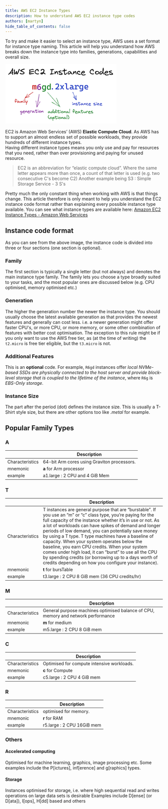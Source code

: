 ```yaml
---
title: AWS EC2 Instance Types
description: How to understand AWS EC2 instance type codes
authors: [martyn]
hide_table_of_contents: false
---
```

To try and make it easier to select an instance type, AWS uses a set format for instance type naming. 
This article will help you understand how AWS breaks down the instance type into families, generations, 
capabilities and overall size.

![EC2 Instance Codes](./AWS_EC2_codes.png)
<!--truncate-->

EC2 is Amazon Web Services’ (AWS) **Elastic Compute Cloud**. 
As AWS has to support an almost endless set of possible workloads, they provide hundreds of different instance types.  
Having different instance types means you only use and pay for resources that you need, 
rather than over provisioning and paying for unused resource.

> EC2 is an abbreviation for “elastic compute cloud”.
> Where the same letter appears more than once, a count of that letter is used (e.g. two consecutive C's become C2)
> Another example being S3 : Simple Storage Service - 3 S's

Pretty much the only constant thing when working with AWS is that things change. 
This article therefore is only meant to help you understand the EC2 instance code format rather than explaining every
possible instance type available. 
You can see what instance types are available here: [Amazon EC2 Instance Types - Amazon Web Services](https://aws.amazon.com/ec2/instance-types/) 

## Instance code format
As you can see from the above image, the instance code is divided into three or four sections (one section is optional).  

### Family
The first section is typically a single letter (but not always) and denotes the main instance type family. 
The family lets you choose a type broadly suited to your tasks, and the most popular ones are discussed below (e.g. CPU optimised, memory optimised etc.)

### Generation
The higher the generation number the newer the instance type. You should usually choose the latest available 
generation as that provides the newest features and generally can cost less. i.e. a newer generation might offer faster
 CPU's, or more CPU, or more memory, or some other combination of features with better cost optimisation. 
The exception to this rule might be if you only want to use the AWS free tier, as (at the time of writing) 
the `t2.micro` is free tier eligible, but the `t3.micro` is not.

### Additional Features
This is an **optional** code. For example, `R6gd` instances offer 
*local NVMe-based SSDs are physically connected to the host server and provide block-level storage that is coupled to the lifetime of the instance*, 
where `R6g` is *EBS-Only storage*.

### Instance Size
The part after the period (dot) defines the instance size. This is usually a T-Shirt style size, but there are other options
 too like *.metal* for example.

## Popular Family Types
### A
| | Description|
|---|---|
|Characteristics|64-bit Arm cores using Graviton processors.|
|mnemonic|**a** for Arm processor|
|example|a1.large : 2 CPU and 4 GiB Mem|

### T
| | Description|
|---|---|
|Characteristics|T instances are general purpose that are “burstable”. If you use an “m” or “c” class type, you’re paying for the full capacity of the instance whether it’s in use or not. As a lot of workloads can have spikes of demand and longer periods of low demand, you can potentially save money by using a T type. T type machines have a baseline of capacity. When your system operates below the baseline, you earn CPU credits. When your system comes under high load, it can “burst” to use all the CPU by spending credits (or borrowing up to a days worth of credits depending on how you configure your instance).|
|mnemonic|**t** for bursTable|
|example|t3.large : 2 CPU 8 GiB mem (36 CPU credits/hr)|

### M
| | Description|
|---|---|
|Characteristics|General purpose machines optimised balance of CPU, memory and network performance|
|mnemonic|**m** for medium|
|example|m5.large : 2 CPU 8 GiB mem|

### C
| | Description|
|---|---|
|Characteristics|Optimised for compute intensive workloads.|
|mnemonic|**c** for Compute|
|example|c5.large : 2 CPU 4 GiB mem|

### R
| | Description|
|---|---|
|Characteristics|optimised for memory.|
|mnemonic|**r** for RAM|
|example|r5.large : 2 CPU 16GiB mem

### Others
#### Accelerated computing
Optimised for machine learning, graphics, image processing etc. Some examples include the P[ictures], inf[erence] and g[raphics] types.

#### Storage
Instances optimised for storage, i.e. where high sequential read and writes operations on large data sets is desirable
Examples include D[ense] (or D[ata]), I[ops], H[dd] based and others